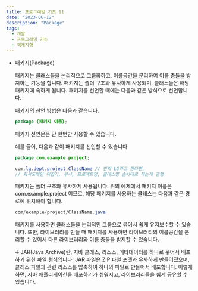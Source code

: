 ```yaml
---
title: 프로그래밍 기초 11
date: "2023-06-12"
description: "Package"
tags:
  - 개발
  - 프로그래밍 기초
  - 객체지향
---
```


- 패키지(Package)

  패키지는 클래스들을 논리적으로 그룹화하고, 이름공간을 분리하여 이름 충돌을 방지하는 기능을 합니다. 패키지는 폴더 구조와 유사하게 사용되며, 클래스들은 해당 패키지에 속하게 됩니다. 패키지를 선언할 때에는 다음과 같은 방식으로 선언합니다.

  패키지의 선언 방법은 다음과 같습니다.

    ```java
    package {패키지 이름};
    ```

  패키지 선언문은 단 한번만 사용할 수 있습니다.

  예를 들어, 다음과 같이 패키지를 선언할 수 있습니다.

    ```java
    package com.example.project;
    
    com.lg.dept.project.ClassName // 만약 LG라고 한다면,
    // 회사도메인 뒤집기, 부서, 프로젝트명, 클래스명 순서대로 적는게 관행
    ```

  패키지는 폴더 구조와 유사하게 사용됩니다. 위의 예제에서 패키지 이름은 com.example.project 이므로, 해당 패키지를 사용하는 클래스는 다음과 같은 경로에 위치해야 합니다.

    ```java
    com/example/project/ClassName.java
    ```

  패키지를 사용하면 클래스들을 논리적인 그룹으로 묶어서 쉽게 유지보수할 수 있습니다. 또한, 라이브러리를 만들 때 패키지를 사용하면 라이브러리의 이름공간을 분리할 수 있어서 다른 라이브러리와 이름 충돌을 방지할 수 있습니다.

    <aside>
    ➕ JAR(Java Archive)란, 자바 클래스, 리소스, 메타데이터를 하나로 묶어서 배포하기 위한 파일 형식입니다. JAR 파일은 ZIP 파일 포맷과 유사하게 만들어졌으며, 클래스 파일과 관련 리소스를 압축하여 하나의 파일로 만들어서 배포합니다. 이렇게 하면, 자바 애플리케이션을 배포하기가 쉬워지고, 라이브러리들을 쉽게 공유할 수 있습니다.

    </aside>